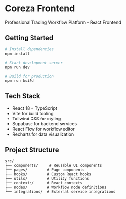 # Coreza Frontend

Professional Trading Workflow Platform - React Frontend

## Getting Started

```bash
# Install dependencies
npm install

# Start development server
npm run dev

# Build for production
npm run build
```

## Tech Stack

- React 18 + TypeScript
- Vite for build tooling
- Tailwind CSS for styling
- Supabase for backend services
- React Flow for workflow editor
- Recharts for data visualization

## Project Structure

```
src/
├── components/     # Reusable UI components
├── pages/         # Page components
├── hooks/         # Custom React hooks
├── utils/         # Utility functions
├── contexts/      # React contexts
├── nodes/         # Workflow node definitions
└── integrations/  # External service integrations
```